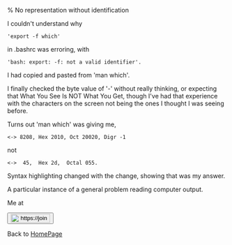 % No representation without identification

I couldn't understand why

    'export -f which'

in .bashrc was erroring, with

    'bash: export: ‐f: not a valid identifier'.

I had copied and pasted from 'man which'.

I finally checked the byte value of '-' without really thinking, or expecting that What You See Is NOT What You Get, though I've had that experience with the characters on the screen not being the ones I thought I was seeing before. 

Turns out 'man which' was giving me,

    <‐> 8208, Hex 2010, Oct 20020, Digr -1

not

    <->  45,  Hex 2d,  Octal 055.

Syntax highlighting changed with the change, showing that was my answer.

A particular instance of a general problem reading computer output.

Me at
    <form action='https://mastodon.sdf.org/@drbean'>
    <button type='submit' class='btn'>
    <img src='./mastodon.svg'
        alt='https://joinmastodon.org/logos/wordmark-black-text.svg'
        style='width:90px;height:20px'/>
    </button></form>
    
Back to [HomePage](HomePage.html)
